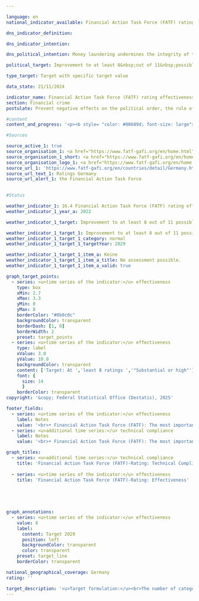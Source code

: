 ```yaml
---

language: en        
national_indicator_available: Financial Action Task Force (FATF) rating effectiveness        

dns_indicator_definition:         

dns_indicator_intention:         

dns_political_intention: Money laundering undermines the integrity of the financial system, promotes organised crime and weakens trust in state institutions. Terrorist financing also jeopardises security and stability&nbsp;–&nbsp;both fundamental prerequisites for sustainable economic activity and social justice.        

political_target: Improvement to at least 8&nbsp;out of 11&nbsp;possible points by 2029        

type_target: Target with specific target value        

data_state: 21/11/2024        

indicator_name: Financial Action Task Force (FATF) rating effectiveness        
section: Financial crime        
postulate: Prevent negative effects on the political order, the rule of law, the economy and society        

#content         
content_and_progress: '<p><b style= "color: #00689d; font-size: large">16.4&nbsp;Financial Action Task Force (FATF) rating effectiveness</b><br><br>The Financial Action Task Force (FATF) is an international organisation established in 1989&nbsp;to support the fight against money laundering, terrorist financing, and the financing of the proliferation of weapons of mass destruction. It has issued a framework of standards to which more than 200&nbsp;countries worldwide have committed. The FATF standards comprise 40&nbsp;Recommendations, which form a key part of international efforts to ensure the integrity and security of the global financial system and serve as the basis for national legislation in many member states.<br><br>The FATF conducts regular evaluations in member countries, during which both the technical implementation of the recommendations (Technical Compliance) and their practical effectiveness (Effectiveness) are assessed and reviewed. The most recent evaluation of Germany as part of the FATF assessment process took place from autumn 2020&nbsp;to June 2022. The assessment procedure included an on-site visit by FATF evaluators. During this visit, interviews were conducted with stakeholders from both the public sector (such as the Federal Ministry of Finance (BMF), the judiciary, law enforcement authorities, the Financial Intelligence Unit (FIU), the Federal Financial Supervisory Authority (BaFin), and state supervisory authorities) and the private sector (including banks and financial service providers, as well as professions such as notaries, tax advisors, lawyers, and auditors). The evaluation process highlights both the complexity and the importance of cooperation in combating financial crime under the FATF review. The overall coordination of the Germany assessment was the responsibility of the BMF within the federal government.<br><br>The assessment of effectiveness is based on eleven intermediate objectives, known as Immediate Outcomes (IOs), which cover various aspects of combating financial crime. These are:<ul></ul><u>Cross-cutting</u><ul> <li>IO 1: Risk understanding and coordination</li> <li>IO 2: International cooperation</li> </ul> <u>Preventing misuse (Prevention)</u> <ul> <li>IO 3: Supervision</li> <li>IO 4: Preventive measures by obliged entities</li> <li>IO 5: Beneficial ownership</li> </ul> <u>Combating and prosecuting (Repression)</u> <ul> <li>IO 6: Financial intelligence and investigations</li> <li>IO 7: Money laundering investigations and prosecution</li> <li>IO 8: Confiscation of assets in money laundering cases</li> <li>IO 9: Terrorist financing investigations and prosecution</li> <li>IO 10: Financial sanctions; non-profit organisations (NPOs)</li> <li>IO 11: Proliferation financing</li> </ul> Each intermediate objective is rated on a scale ranging from <i>low</i> to <i>moderate</i>, <i>substantial</i>, and <i>high</i>. For the purposes of this indicator, the total number of intermediate objectives rated as <i>substantial</i> or <i>high</i> is recorded. Changes, whether positive or negative, between the categories <i>low</i> and <i>moderate</i> or between <i>substantial</i> and <i>high</i> for individual outcomes are therefore not reflected in this indicator in the following reporting year.<br><br>In the 2022&nbsp;evaluation of Germany, four of the eleven intermediate outcomes (IO 1, IO 2, IO 8, and IO 9) were assessed as substantial and thus considered passed. The remaining seven intermediate outcomes (IO 3, IO 4, IO 5, IO 6, IO 7, IO 10, and IO 11) were rated moderate and are therefore considered not passed. The politically defined goal for the next Germany assessment in 2029&nbsp;is to achieve a positive rating in at least eight of the eleven intermediate outcomes.<br><br>In terms of FATF’s technical requirements (Technical Compliance), Germany was assessed as having <i>largely implemented</i> the international standards. None of the 40&nbsp;FATF Recommendations were assessed as <i>not implemented</i> during the 2022&nbsp;review. Only five recommendations were considered <i>partially implemented</i>. In response to this assessment, improvements were made, and in the 2023&nbsp;follow-up report,two of these five were upgraded to <i>largely implemented</i>. The three remaining partially implemented recommendations concern the areas of <i>Correspondent banking</i>, <i>Transparency and beneficial ownership of legal persons</i>, and <i>Statistics</i>. As of 2023, 37&nbsp;of the FATF Recommendations were classified as either <i>largely implemented</i> (20) or <i>implemented</i> (17).</p>'                

#Sources        

source_active_1: true
source_organisation_1: <a href="https://www.fatf-gafi.org/en/home.html" target="_blank" onclick="return confirm_alert('the Financial Action Task Force', 'En')">Financial Action Task Force</a>
source_organisation_1_short: <a href="https://www.fatf-gafi.org/en/home.html" target="_blank" onclick="return confirm_alert('the Financial Action Task Force', 'En')">Financial Action Task Force</a>
source_organisation_logo_1: <a href="https://www.fatf-gafi.org/en/home.html" target="_blank" onclick="return confirm_alert('the Financial Action Task Force', 'En')"><img src="https://dns-indikatoren.de/public/OrgImgEn/fatf.png" alt="Financial Action Task Force" title=" Click here to visit the homepage of the organizationFinancial Action Task Force" style="height:60px; width:148px; border:transparent"/></a>
source_url_1: 'https://www.fatf-gafi.org/en/countries/detail/Germany.html'
source_url_text_1: Ratings Germany
source_url_alert_1: the Financial Action Task Force
        

#Status        

weather_indicator_1: 16.4 Financial Action Task Force (FATF) rating effectiveness
weather_indicator_1_year_a: 2022

weather_indicator_1_target: Improvement to at least 8 out of 11 possible points by 2029

weather_indicator_1_target_1: Improvement to at least 8 out of 11 possible points by 2029
weather_indicator_1_target_1_category: normal
weather_indicator_1_target_1_targetYear: 2029

weather_indicator_1_target_1_item_a: Keine
weather_indicator_1_target_1_item_a_title: No assessment possible.
weather_indicator_1_target_1_item_a_valid: true        

graph_target_points:
  - series: <u>time series of the indicator:</u> effectiveness
    type: box
    xMin: 2.7
    xMax: 3.3
    yMin: 0
    yMax: 8
    borderColor: "#0b0c0c"
    backgroundColor: transparent
    borderDash: [1, 0]
    borderWidth: 2
    preset: target_points
  - series: <u>time series of the indicator:</u> effectiveness
    type: label
    xValue: 3.0
    yValue: 10.0
    backgroundColor: transparent
    content: ['Target: At ','least 8 ratings ','"Substantial or high"']
    font: {
      size: 14
      }
    borderColor: transparent        
copyright: '&copy; Federal Statistical Office (Destatis), 2025'        

footer_fields:
  - series: <u>time series of the indicator:</u> effectiveness
    label: Notes
    value: '<br>• Financial Action Task Force (FATF): The most important international institution for combating and preventing money laundering, terrorist financing and proliferation financing.<br>• Effectiveness: Examination of the effectiveness of national efforts to combat money laundering and terrorist financing in 11 categories (so-called immediate outcomes).<br>• Passed: Ratings solid or high.<br>• Not passed: Low or moderate ratings.'
  - series: <u>additional time series:</u> technical compliance
    label: Notes
    value: '<br>• Financial Action Task Force (FATF): The most important international institution for combating and preventing money laundering, terrorist financing and proliferation financing.<br>• Technical compliance: implementation of FATF standards in national law and through national requirements<br>• Passed: Largely realised or realised.<br>• Not passed: Not implemented or partially implemented.<br>• 2022 Evaluation from the Germany audit (Mutual Evaluation Report), 2023 Evaluation from the follow-up report (Follow-Up Report).'        

graph_titles: 
  - series: <u>additional time series:</u> technical compliance
    title: 'Financial Action Task Force (FATF)-Rating: Technical Compliance'
    
  - series: <u>time series of the indicator:</u> effectiveness
    title: 'Financial Action Task Force (FATF)-Rating: Effectiveness'
            

        


graph_annotations:
  - series: <u>time series of the indicator:</u> effectiveness
    value: 8
    label:
      content: Target 2029
      position: left
      backgroundColor: transparent
      color: transparent
    preset: target_line
    borderColor: transparent                

national_geographical_coverage: Germany        
rating: ''        

target_description: '<u>Target formulation:</u><br>The number of categories in the effectiveness assessment of the Financial Action Task Force rated as <i>solid</i> or <i>high</i> should be increased to at least 8 by 2029.<br><br><u>Assessment:</u><br>An assessment of indicator 16.4 is not possible. Too few data points.'        
---
```


